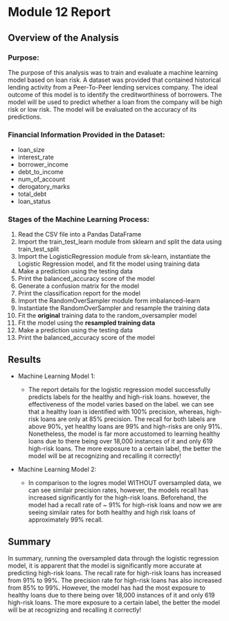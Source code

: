 # Module 12 Report

## Overview of the Analysis

### Purpose: ###

The purpose of this analysis was to train and evaluate a machine learning model based on loan risk. A dataset was provided that contained historical lending activity from a Peer-To-Peer lending services company. The ideal outcome of this model is to identify the creditworthiness of borrowers. The model will be used to predict whether a loan from the company will be high risk or low risk. The model will be evaluated on the accuracy of its predictions.

### Financial Information Provided in the Dataset: ###

- loan_size	
- interest_rate
- borrower_income
- debt_to_income
- num_of_account
- derogatory_marks
- total_debt
- loan_status

### Stages of the Machine Learning Process: ###

1. Read the CSV file into a Pandas DataFrame
1. Import the train_test_learn module from sklearn and split the data using train_test_split
1. Import the LogisticRegression module from sk-learn, instantiate the Logistic Regression model, and fit the model using training data 
1. Make a prediction using the testing data
1. Print the balanced_accuracy score of the model
1. Generate a confusion matrix for the model
1. Print the classification report for the model
1. Import the RandomOverSampler module form imbalanced-learn
1. Instantiate the RandomOverSampler and resample the training data
1. Fit the **original** training data to the random_oversampler model
1. Fit the model using the **resampled training data**
1. Make a prediction using the testing data
1. Print the balanced_accuracy score of the model

## Results

* Machine Learning Model 1:
  * The report details for the logistic regression model successfully predicts labels for the healthy and high-risk loans. however, the effectiveness of the model varies based on the label. we can see that a healthy loan is identified with 100% precision, whereas, high-risk loans are only at 85% precision. The recall for both labels are above 90%, yet healthy loans are 99% and high-risks are only 91%. Nonetheless, the model is far more accustomed to learning healthy loans due to there being over 18,000 instances of it and only 619 high-risk loans. The more exposure to a certain label, the better the model will be at recognizing and recalling it correctly!



* Machine Learning Model 2:
  * In comparison to the logres model WITHOUT oversampled data, we can see similair precision rates, however, the models recall has increased significantly for the high-risk loans. Beforehand, the model had a recall rate of ~ 91% for high-risk loans and now we are seeing similair rates for both healthy and high risk loans of approximately 99% recall.

## Summary

In summary, running the oversampled data through the logistic regression model, it is apparent that the model is significantly more accurate at predicting high-risk loans. The recall rate for high-risk loans has increased from 91% to 99%. The precision rate for high-risk loans has also increased from 85% to 99%. However, the model has had the most exposure to healthy loans due to there being over 18,000 instances of it and only 619 high-risk loans. The more exposure to a certain label, the better the model will be at recognizing and recalling it correctly!